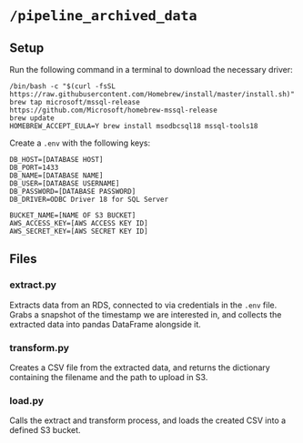 # `/pipeline_archived_data`

## Setup

Run the following command in a terminal to download the necessary driver:

```
/bin/bash -c "$(curl -fsSL https://raw.githubusercontent.com/Homebrew/install/master/install.sh)"
brew tap microsoft/mssql-release https://github.com/Microsoft/homebrew-mssql-release
brew update
HOMEBREW_ACCEPT_EULA=Y brew install msodbcsql18 mssql-tools18
```

Create a `.env` with the following keys:

```
DB_HOST=[DATABASE HOST]
DB_PORT=1433
DB_NAME=[DATABASE NAME]
DB_USER=[DATABASE USERNAME]
DB_PASSWORD=[DATABASE PASSWORD]
DB_DRIVER=ODBC Driver 18 for SQL Server

BUCKET_NAME=[NAME OF S3 BUCKET]
AWS_ACCESS_KEY=[AWS ACCESS KEY ID]
AWS_SECRET_KEY=[AWS SECRET KEY ID]
```

## Files

### extract.py

Extracts data from an RDS, connected to via credentials in the `.env` file.
Grabs a snapshot of the timestamp we are interested in, and collects the extracted 
data into pandas DataFrame alongside it.  

### transform.py

Creates a CSV file from the extracted data, and returns the dictionary containing 
the filename and the path to upload in S3.

### load.py

Calls the extract and transform process, and loads the created CSV into a defined S3 bucket.